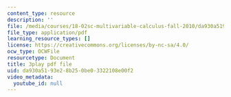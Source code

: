 ```yaml
---
content_type: resource
description: ''
file: /media/courses/18-02sc-multivariable-calculus-fall-2010/da930a5193e28b250be03322108e00f2_5fpxkVFQUw.pdf
file_type: application/pdf
learning_resource_types: []
license: https://creativecommons.org/licenses/by-nc-sa/4.0/
ocw_type: OCWFile
resourcetype: Document
title: 3play pdf file
uid: da930a51-93e2-8b25-0be0-3322108e00f2
video_metadata:
  youtube_id: null
---
```

